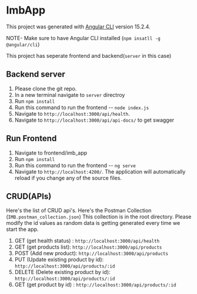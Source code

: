 # ImbApp

This project was generated with [Angular CLI](https://github.com/angular/angular-cli) version 15.2.4.

NOTE- Make sure to have Angular CLI installed (`npm insatll -g @angular/cli`)

This project has seperate frontend and backend(`server` in this case)

## Backend server
1. Please clone the git repo. 
2. In a new terminal navigate to `server` directroy
3. Run `npm install`
4. Run this command to run the frontend --  `node index.js`
5. Navigate to `http://localhost:3000/api/health`. 
6. Navigate to `http://localhost:3000/api/api-docs/` to get swagger

## Run Frontend
1. Navigate to frontend/imb_app
2. Run `npm install`
3. Run this command to run the frontend --  `ng serve`
4. Navigate to `http://localhost:4200/`. The application will automatically reload if you change any of the source files.

## CRUD(APIs)

Here's the list of CRUD api's. Here's the Postman Collection (`IMB.postman_collection.json`) This collection is in the root directory. Please modify the id values as random data is getting generated every time we start the app. 

1. GET (get health status) : `http://localhost:3000/api/health`
2. GET (get products list): `http://localhost:3000/api/products`
3. POST (Add new product): `http://localhost:3000/api/products`
4. PUT (Update existing product by id): `http://localhost:3000/api/products/:id`
5. DELETE (Delete existing product by id): `http://localhost:3000/api/products/:id`
6. GET (get product by id) : `http://localhost:3000/api/products/:id`
